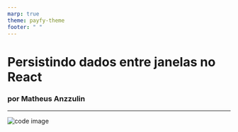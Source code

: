 ```yaml
---
marp: true
theme: payfy-theme
footer: " "
---
```

<!-- _class: lead -->
# Persistindo dados entre janelas no React
### por Matheus Anzzulin
---
![code image](https://drive.google.com/file/d/1utlSMJ4R97jB475bRQ8zAKKwHTYimdnY/view?usp=sharing)
